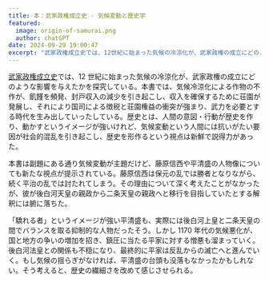 ```yaml
---
title: 本：武家政権成立史 - 気候変動と歴史学
featured:
  image: origin-of-samurai.png
  author: chatGPT
date: 2024-09-29 19:00:47
excerpt: "武家政権成立史では、12世紀に始まった気候の冷涼化が、武家政権の成立にどのような影響を与えたかを探究している。本書では、気候冷涼化による作物の不作が、飢饉を頻発、封戸収入の減少を引き起こし、収入を確保するために荘園が発展し、それにより国司による徴税と荘園権益の衝突が強まり、武力を必要とする時代を生み出していったしている。歴史とは、人間の意図・行動が歴史を作り、動かすというイメージが強いけれど、気候変動という人間には抗いがたい要因が社会的混乱を引き起こし、歴史を形作るという視点は新鮮で説得力があった。"
---
```


[武家政権成立史](https://www.yoshikawa-k.co.jp/book/b120824.html)では、12 世紀に始まった気候の冷涼化が、武家政権の成立にどのような影響を与えたかを探究している。本書では、気候冷涼化による作物の不作が、飢饉を頻発、封戸収入の減少を引き起こし、収入を確保するために荘園が発展し、それにより国司による徴税と荘園権益の衝突が強まり、武力を必要とする時代を生み出していったしている。歴史とは、人間の意図・行動が歴史を作り、動かすというイメージが強いけれど、気候変動という人間には抗いがたい要因が社会的混乱を引き起こし、歴史を形作るという視点は新鮮で説得力があった。

本書は副題にある通り気候変動が主題だけど、藤原信西や平清盛の人物像についても新たな視点が提示されている。藤原信西は保元の乱では勝者となりながら、続く平治の乱では討たれてしまう。その理由について深く考えたことがなかったが、彼が後白河天皇の親政から二条天皇の親政へと移行を目指していたとする解釈には腑に落ちた。

「驕れる者」というイメージが強い平清盛も、実際には後白河上皇と二条天皇の間でバランスを取る抑制的な人物だったそう。しかし 1170 年代の気候悪化が、国と地方の争いの増加を招き、鎮圧に当たる平家に対する憎悪も溜まっていく。後白河法皇との関係も不穏になり、最終的に平家は反乱からの滅亡へと進んでいく。もし気候の揺らぎがなければ、平清盛の台頭も没落もなかったかもしれない。そう考えると、歴史の繊細さを改めて感じさせられる。
